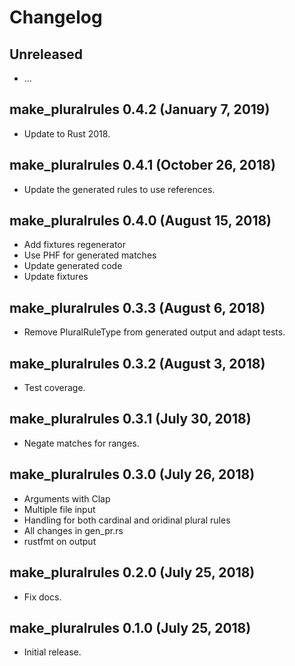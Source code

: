 # Changelog

## Unreleased

  - …

## make_pluralrules 0.4.2 (January 7, 2019)

  - Update to Rust 2018.

## make_pluralrules 0.4.1 (October 26, 2018)

  - Update the generated rules to use references.

## make_pluralrules 0.4.0 (August 15, 2018)

  - Add fixtures regenerator
  - Use PHF for generated matches
  - Update generated code
  - Update fixtures

## make_pluralrules 0.3.3 (August 6, 2018)

  - Remove PluralRuleType from generated output and adapt tests.

## make_pluralrules 0.3.2 (August 3, 2018)

  - Test coverage.

## make_pluralrules 0.3.1 (July 30, 2018)

  - Negate matches for ranges.

## make_pluralrules 0.3.0 (July 26, 2018)

  - Arguments with Clap
  - Multiple file input
  - Handling for both cardinal and oridinal plural rules
  - All changes in gen_pr.rs
  - rustfmt on output

## make_pluralrules 0.2.0 (July 25, 2018)

  - Fix docs.

## make_pluralrules 0.1.0 (July 25, 2018)

  - Initial release.
